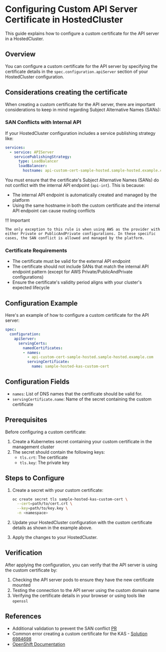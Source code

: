 # Configuring Custom API Server Certificate in HostedCluster

This guide explains how to configure a custom certificate for the API server in a HostedCluster.

## Overview

You can configure a custom certificate for the API server by specifying the certificate details in the `spec.configuration.apiServer` section of your HostedCluster configuration.

## Considerations creating the certificate

When creating a custom certificate for the API server, there are important considerations to keep in mind regarding Subject Alternative Names (SANs):

### SAN Conflicts with Internal API

If your HostedCluster configuration includes a service publishing strategy like:
```yaml
services:
  - service: APIServer
    servicePublishingStrategy:
      type: LoadBalancer
      loadBalancer:
        hostname: api-custom-cert-sample-hosted.sample-hosted.example.com
```

You must ensure that the certificate's Subject Alternative Names (SANs) do not conflict with the internal API endpoint (`api-int`). This is because:

- The internal API endpoint is automatically created and managed by the platform
- Using the same hostname in both the custom certificate and the internal API endpoint can cause routing conflicts

!!! Important

    The only exception to this rule is when using AWS as the provider with either Private or PublicAndPrivate configurations. In these specific cases, the SAN conflict is allowed and managed by the platform.

### Certificate Requirements

   - The certificate must be valid for the external API endpoint
   - The certificate should not include SANs that match the internal API endpoint pattern (except for AWS Private/PublicAndPrivate configurations)
   - Ensure the certificate's validity period aligns with your cluster's expected lifecycle

## Configuration Example

Here's an example of how to configure a custom certificate for the API server:

```yaml
spec:
  configuration:
    apiServer:
      servingCerts:
        namedCertificates:
        - names:
          - api-custom-cert-sample-hosted.sample-hosted.example.com
          servingCertificate:
            name: sample-hosted-kas-custom-cert
```

## Configuration Fields

- `names`: List of DNS names that the certificate should be valid for.
- `servingCertificate.name`: Name of the secret containing the custom certificate

## Prerequisites

Before configuring a custom certificate:

1. Create a Kubernetes secret containing your custom certificate in the management cluster
2. The secret should contain the following keys:
    * `tls.crt`: The certificate
    * `tls.key`: The private key

## Steps to Configure

1. Create a secret with your custom certificate:
   ```bash
   oc create secret tls sample-hosted-kas-custom-cert \
     --cert=path/to/cert.crt \
     --key=path/to/key.key \
     -n <namespace>
   ```

2. Update your HostedCluster configuration with the custom certificate details as shown in the example above.

3. Apply the changes to your HostedCluster.

## Verification

After applying the configuration, you can verify that the API server is using the custom certificate by:

1. Checking the API server pods to ensure they have the new certificate mounted
2. Testing the connection to the API server using the custom domain name
3. Verifying the certificate details in your browser or using tools like `openssl`

## References

- Additional validation to prevent the SAN conflict [PR](https://github.com/openshift/hypershift/pull/5875)
- Common error creating a custom certificate for the KAS - [Solution 6984698](https://access.redhat.com/solutions/6984698)
- [OpenShift Documentation](https://docs.redhat.com/en/documentation/openshift_container_platform/latest/html/security_and_compliance/configuring-certificates#customize-certificates-api-add-named_api-server-certificates)